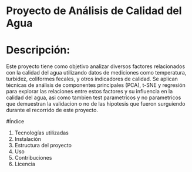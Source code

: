 # Proyecto de Análisis de Calidad del Agua

# Descripción:
Este proyecto tiene como objetivo analizar diversos factores relacionados con la calidad del agua utilizando datos de mediciones como temperatura, turbidez, coliformes fecales, y otros indicadores de calidad. Se aplican técnicas de análisis de componentes principales (PCA), t-SNE y regresión para explorar las relaciones entre estos factores y su influencia en la calidad del agua, asi como tambien test parametricos y no parametricos que demuestran la validacion o no de las hipotesis que fueron surguiendo durante el recorrido de este proyecto.

#Índice
 1) Tecnologías utilizadas
 2) Instalación
 3) Estructura del proyecto
 4) Uso
 5) Contribuciones
 6) Licencia

